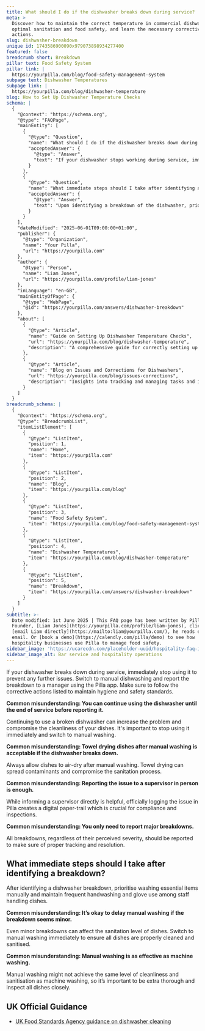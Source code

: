 ```yaml
---
title: What should I do if the dishwasher breaks down during service?
meta: >
  Discover how to maintain the correct temperature in commercial dishwashers for
  optimal sanitation and food safety, and learn the necessary corrective
  actions.
slug: dishwasher-breakdown
unique id: 1743586900090x979073898934277400
featured: false
breadcrumb short: Breakdown
pillar text: Food Safety System
pillar link: |
  https://yourpilla.com/blog/food-safety-management-system
subpage text: Dishwasher Temperatures
subpage link: |
  https://yourpilla.com/blog/dishwasher-temperature
blog: How to Set Up Dishwasher Temperature Checks
schema: |
  {
    "@context": "https://schema.org",
    "@type": "FAQPage",
    "mainEntity": [
      {
        "@type": "Question",
        "name": "What should I do if the dishwasher breaks down during service?",
        "acceptedAnswer": {
          "@type": "Answer",
          "text": "If your dishwasher stops working during service, immediately cease its use to prevent worsening the problem. Switch to manual dishwashing and inform a manager about the breakdown through the Pilla app. Ensure any corrective actions are followed to maintain hygiene and safety standards. All breakdowns, no matter their severity, should be logged officially for effective tracking and resolution."
        }
      },
      {
        "@type": "Question",
        "name": "What immediate steps should I take after identifying a dishwasher breakdown?",
        "acceptedAnswer": {
          "@type": "Answer",
          "text": "Upon identifying a breakdown of the dishwasher, prioritize washing essential items manually and maintain regular handwashing and glove use among staff handling dishes. Even minor breakdowns can compromise the sanitation of your dishes, so transitioning to manual washing should be done immediately to ensure all dishes are properly cleaned and sanitised."
        }
      }
    ],
    "dateModified": "2025-06-01T09:00:00+01:00",
    "publisher": {
      "@type": "Organization",
      "name": "Your Pilla",
      "url": "https://yourpilla.com"
    },
    "author": {
      "@type": "Person",
      "name": "Liam Jones",
      "url": "https://yourpilla.com/profile/liam-jones"
    },
    "inLanguage": "en-GB",
    "mainEntityOfPage": {
      "@type": "WebPage",
      "@id": "https://yourpilla.com/answers/dishwasher-breakdown"
    },
    "about": [
      {
        "@type": "Article",
        "name": "Guide on Setting Up Dishwasher Temperature Checks",
        "url": "https://yourpilla.com/blog/dishwasher-temperature",
        "description": "A comprehensive guide for correctly setting up temperature checks on dishwashers to ensure optimal operation and hygiene."
      },
      {
        "@type": "Article",
        "name": "Blog on Issues and Corrections for Dishwashers",
        "url": "https://yourpilla.com/blog/issues-corrections",
        "description": "Insights into tracking and managing tasks and issues with dishwashers, ensuring compliance and efficiency in managing breakdowns."
      }
    ]
  }
breadcrumb_schema: |
  {
    "@context": "https://schema.org",
    "@type": "BreadcrumbList",
    "itemListElement": [
      {
        "@type": "ListItem",
        "position": 1,
        "name": "Home",
        "item": "https://yourpilla.com"
      },
      {
        "@type": "ListItem",
        "position": 2,
        "name": "Blog",
        "item": "https://yourpilla.com/blog"
      },
      {
        "@type": "ListItem",
        "position": 3,
        "name": "Food Safety System",
        "item": "https://yourpilla.com/blog/food-safety-management-system"
      },
      {
        "@type": "ListItem",
        "position": 4,
        "name": "Dishwasher Temperatures",
        "item": "https://yourpilla.com/blog/dishwasher-temperature"
      },
      {
        "@type": "ListItem",
        "position": 5,
        "name": "Breakdown",
        "item": "https://yourpilla.com/answers/dishwasher-breakdown"
      }
    ]
  }
subtitle: >-
  Date modified: 1st June 2025 | This FAQ page has been written by Pilla
  Founder, [Liam Jones](https://yourpilla.com/profile/liam-jones), click to
  [email Liam directly](https://mailto:liam@yourpilla.com/), he reads every
  email. Or [book a demo](https://calendly.com/pilla/demo) to see how
  hospitality businesses use Pilla to manage food safety.
sidebar_image: 'https://ucarecdn.com/placeholder-uuid/hospitality-faq-image.jpg'
sidebar_image_alt: Bar service and hospitality operations
---
```

If your dishwasher breaks down during service, immediately stop using it to prevent any further issues. Switch to manual dishwashing and report the breakdown to a manager using the Pilla app. Make sure to follow the corrective actions listed to maintain hygiene and safety standards.

**Common misunderstanding: You can continue using the dishwasher until the end of service before reporting it.**

Continuing to use a broken dishwasher can increase the problem and compromise the cleanliness of your dishes. It's important to stop using it immediately and switch to manual washing.

**Common misunderstanding: Towel drying dishes after manual washing is acceptable if the dishwasher breaks down.**

Always allow dishes to air-dry after manual washing. Towel drying can spread contaminants and compromise the sanitation process.

**Common misunderstanding: Reporting the issue to a supervisor in person is enough.**

While informing a supervisor directly is helpful, officially logging the issue in Pilla creates a digital paper-trail which is crucial for compliance and inspections.

**Common misunderstanding: You only need to report major breakdowns.**

All breakdowns, regardless of their perceived severity, should be reported to make sure of proper tracking and resolution.

## What immediate steps should I take after identifying a breakdown?

After identifying a dishwasher breakdown, prioritise washing essential items manually and maintain frequent handwashing and glove use among staff handling dishes.

**Common misunderstanding: It’s okay to delay manual washing if the breakdown seems minor.**

Even minor breakdowns can affect the sanitation level of dishes. Switch to manual washing immediately to ensure all dishes are properly cleaned and sanitised.

**Common misunderstanding: Manual washing is as effective as machine washing.**

Manual washing might not achieve the same level of cleanliness and sanitisation as machine washing, so it’s important to be extra thorough and inspect all dishes closely.

## UK Official Guidance

-   [UK Food Standards Agency guidance on dishwasher cleaning](https://www.food.gov.uk/sites/default/files/media/document/sfbb-retailers-cleaning-03-cleaning-effectively.pdf)
